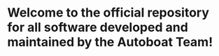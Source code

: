 <div id="toc">
  <ul style="list-style: none">
    <summary>
      <h1> Welcome to the official repository for all software developed and maintained by the Autoboat Team! </h1>
    </summary>
  </ul>
</div>
